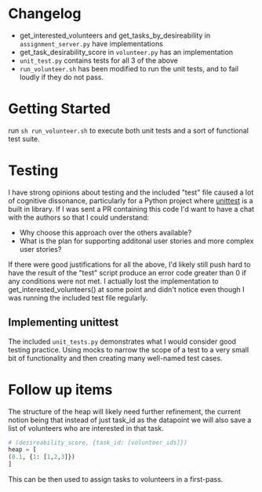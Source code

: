 # Changelog

- get_interested_volunteers and get_tasks_by_desireability in `assignment_server.py` have implementations
- get_task_desirability_score in `volunteer.py` has an implementation
- `unit_test.py` contains tests for all 3 of the above
- `run_volunteer.sh` has been modified to run the unit tests, and to fail loudly if they do not pass.

# Getting Started

run `sh run_volunteer.sh` to execute both unit tests and a sort of functional test suite.

# Testing

I have strong opinions about testing and the included "test" file caused a lot of cognitive dissonance, particularly for a Python project where [unittest](https://docs.python.org/3/library/unittest.html) is a built in library.  If I was sent a PR containing this code I'd want to have a chat with the authors so that I could understand:

- Why choose this approach over the others available?
- What is the plan for supporting additonal user stories and more complex user stories?

If there were good justifications for all the above, I'd likely still push hard to have the result of the "test" script produce an error code greater than 0 if any conditions were not met.  I actually lost the implementation to get_interested_volunteers() at some point and didn't notice even though I was running the included test file regularly.

## Implementing unittest

The included `unit_tests.py` demonstrates what I would consider good testing practice.  Using mocks to narrow the scope of a test to a very small bit of functionality and then creating many well-named test cases.

# Follow up items

The structure of the heap will likely need further refinement, the current notion being that instead of just task_id as the datapoint we will also save a list of volunteers who are interested in that task.

``` python
# (desireability_score, {task_id: [volunteer_ids]})
heap = [
(0.1, {1: [1,2,3]})
]
```

This can be then used to assign tasks to volunteers in a first-pass.
